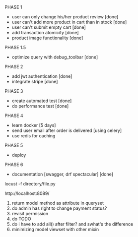 PHASE 1
- user can only change his/her product review [done]
- user can't add more product in cart than in stock [done]
- user can't submit empty cart [done]
- add transaction atomicity [done]
- product image functionality [done]

PHASE 1.5
- optimize query with debug_toolbar [done]
  
PHASE 2
- add jwt authentication [done]
- integrate stripe [done]

PHASE 3
- create automated test  [done]
- do performance test [done]
  
PHASE 4
- learn docker [5 days]
- send user email after order is delivered [using celery]
- use redis for caching

PHASE 5
- deploy

PHASE 6
- documentation [swagger, drf spectacular] [done]


locust -f directory/file.py

http://localhost:8089/




1. return model method as attribute in queryset
2. do admin has right to change payment status?
3. revisit permission
4. do TODO 
5. do i have to add all() after filter? and swhat's the difference 
6. minimizing model viewset with other mixin





